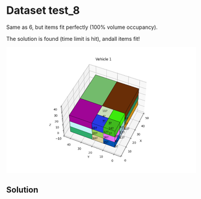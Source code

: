 # Dataset test_8

Same as 6, but items fit perfectly (100% volume occupancy).

The solution is found (time limit is hit), andall items fit!

![sol 8](Figure_1.png "Solution to test_8")

## Solution
